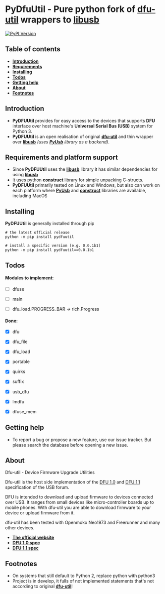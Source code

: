 # PyDfuUtil - Pure python fork of **[dfu-util](https://github.com/Stefan-Schmidt/dfu-util)** wrappers to **[libusb](https://github.com/libusb/libusb)**

[![PyPI Version](https://img.shields.io/pypi/v/pydfuutil?label=PyPI&logo=pypi)](https://pypi.org/project/pydfuutil/)

## Table of contents
* **[Introduction](#introduction)**
* **[Requirements](#requirements-and-platform-support)**
* **[Installing](#installing)**
* **[Todos](#todos)**
* **[Getting help](#getting-help)**
* **[About](#about)**
* **[Footnotes](#footnotes)**


## Introduction

* **PyDFUUtil** provides for easy access to the devices that supports **DFU** interface over host machine's **Universal Serial Bus (USB)**
system for Python 3.
* **PyDFUUtil** is an open realisation of original **[dfu-util](https://github.com/Stefan-Schmidt/dfu-util)**
and thin wrapper over **[libusb](https://github.com/libusb/libusb)** _(uses **[PyUsb](https://github.com/pyusb/pyusb)** library as a backend)_.


## Requirements and platform support

* Since **PyDFUUtil** uses the **[libusb](https://github.com/libusb/libusb)** library it has similar dependencies for using **[libusb](https://github.com/libusb/libusb)**
* It uses python **[construct](https://github.com/construct/construct)** library for simple unpacking C-structs.
* **PyDFUUtil** primarily tested on Linux and Windows, 
but also can work on each platform where **[PyUsb](https://github.com/construct/construct)** and **[construct](https://github.com/construct/construct)** libraries are available, including MacOS


## Installing

**PyDFUUtil** is generally installed through pip

    # the latest official release
    python -m pip install pydfuutil

    # install a specific version (e.g. 0.0.1b1)
    python -m pip install pydfuutil==0.0.1b1


## Todos

#### Modules to implement:

- [ ] dfuse
- [ ] main
- [ ] dfu_load.PROGRESS_BAR -> rich.Progress


#### Done:
- [x] dfu
- [x] dfu_file
- [x] dfu_load
- [x] portable
- [x] quirks
- [x] suffix
- [x] usb_dfu
- [x] lmdfu
- [x] dfuse_mem


## Getting help
* To report a bug or propose a new feature, use our issue tracker. But please search the database before opening a new issue.

## About
Dfu-util - Device Firmware Upgrade Utilities

Dfu-util is the host side implementation of the 
[DFU 1.0](http://www.usb.org/developers/devclass_docs/usbdfu10.pdf) and 
[DFU 1.1](http://www.usb.org/developers/devclass_docs/DFU_1.1.pdf)
specification of the USB forum.

DFU is intended to download and upload firmware to devices connected over
USB. It ranges from small devices like micro-controller boards up to mobile
phones. With dfu-util you are able to download firmware to your device or
upload firmware from it.

dfu-util has been tested with Openmoko Neo1973 and Freerunner and many
other devices.

* **[The official website](http://dfu-util.gnumonks.org)**
* **[DFU 1.0 spec](http://www.usb.org/developers/devclass_docs/usbdfu10.pdf)**
* **[DFU 1.1 spec](http://www.usb.org/developers/devclass_docs/DFU_1.1.pdf)**


## Footnotes
* On systems that still default to Python 2, replace python with python3
* Project is in develop, it fulls of not implemented statements that's not according to original **[dfu-util](https://github.com/Stefan-Schmidt/dfu-util)**!
